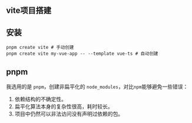 ## vite项目搭建
## 安装
```shell
pnpm create vite # 手动创建
pnpm create vite my-vue-app -- --template vue-ts # 自动创建
```

## pnpm
我选用的是 `pnpm`，创建非扁平化的 `node_modules`，对比`npm`能够避免一些错误：

1. 依赖结构的不确定性。
2. 扁平化算法本身的复杂性很高，耗时较长。
3. 项目中仍然可以非法访问没有声明过依赖的包。
